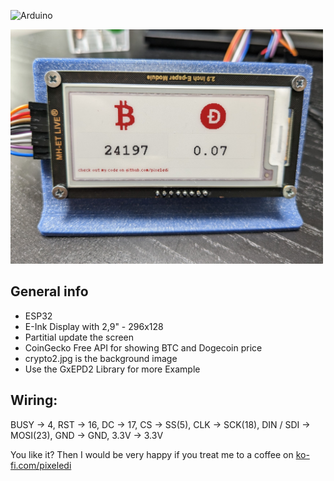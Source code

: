 ![Arduino](https://img.shields.io/badge/Arduino-00979D?style=for-the-badge&logo=Arduino&logoColor=white)

<img src="https://github.com/pixelEDI/TikTok-Projects/blob/7e2cb42b9f299cdc778f735becba0ada0e02f9ed/22_eink_3color/e-incrypto.jpg" width="500">




## General info 

* ESP32
* E-Ink Display with 2,9" - 296x128
* Partitial update the screen
* CoinGecko Free API for showing BTC and Dogecoin price
* crypto2.jpg is the background image
* Use the GxEPD2 Library for more Example

## Wiring: 
BUSY -> 4, RST -> 16, DC -> 17, CS -> SS(5), CLK -> SCK(18), DIN / SDI -> MOSI(23), GND -> GND, 3.3V -> 3.3V

You like it? Then I would be very happy if you treat me to a coffee on [ko-fi.com/pixeledi](https://www.ko-fi.com/pixeledi)
